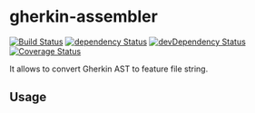 # gherkin-assembler

[![Build Status](https://travis-ci.org/szikszail/gherkin-assembler.svg?branch=master)](https://travis-ci.org/szikszail/gherkin-assembler) [![dependency Status](https://david-dm.org/szikszail/gherkin-assembler.svg)](https://david-dm.org/szikszail/gherkin-assembler) [![devDependency Status](https://david-dm.org/szikszail/gherkin-assembler/dev-status.svg)](https://david-dm.org/szikszail/gherkin-assembler#info=devDependencies) [![Coverage Status](https://coveralls.io/repos/github/szikszail/gherkin-assembler/badge.svg?branch=master)](https://coveralls.io/github/szikszail/gherkin-assembler?branch=master)

It allows to convert Gherkin AST to feature file string.

## Usage

